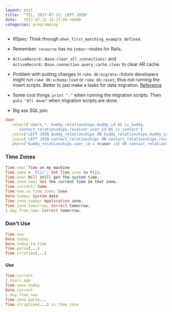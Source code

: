 ```yaml
---
layout: post
title:  "TIL, 2017-07-12, LEFT JOIN"
date:   2017-07-12 15:27:09 +0800
categories: programming
---
```


- RSpec: Think through `when_first_matching_example_defined`.
- Remember: `resource` has no `index`--routes for Rails.
- `ActiveRecord::Base.clear_all_connections!` and `ActiveRecord::Base.connection.query_cache.clear` to clear AR cache.
- Problem with putting changes in `rake db:migrate`--future developers might run `rake db:schema:load` or `rake db:reset`, thus not running the insert scripts. Better to just make a tasks for data migration. [Reference](https://robots.thoughtbot.com/data-migrations-in-rails)
- Some cool things: `print "."` when running the migration scripts. Then `puts "All done"` when migration scripts are done.

- Big ass SQL join:

``` ruby
User
  .select('users.*, buddy_relationships.buddy_id AS is_buddy,
      contact_relationships.receiver_user_id AS is_contact')
  .joins('LEFT JOIN buddy_relationships ON buddy_relationships.buddy_id = users.id')
  .joins('LEFT JOIN contact_relationships ON contact_relationships.receiver_user_id = users.id')
  .where("buddy_relationships.user_id = #{user.id} OR contact_relationships.sender_user_id = #{user.id}")
```

### Time Zones

``` ruby
Time.now: Time on my machine
Time.zone = 'Fiji': Set Time.zone to Fiji.
Time.now: Will still get the system time.
Time.zone.now: Get the current time in that zone.
Time.current: Same.
Time.now.in_time_zone: Same
Date.today: System date
Time.zone.today: Application zone.
Time.zone.tomorrow: Correct tomorrow.
1.day.from_now: Correct tomorrow.
```

### Don't Use

``` ruby
Time.now
Date.today
Date.today.to_time
Time.parse(...)
Time.strptime(...)
```

#### Use

``` ruby
Time.current
2.hours.ago
Time.zone.today
Date.current
1.day.from_now
Time.zone.parse...
Time.striptime(...).in_time_zone
```

